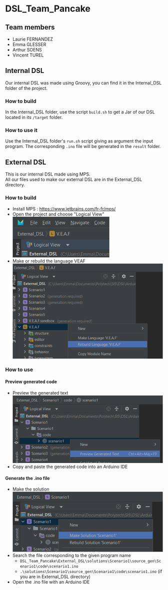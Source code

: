# DSL_Team_Pancake

## Team members
* Laurie FERNANDEZ
* Emma GLESSER
* Arthur SOENS
* Vincent TUREL

## Internal DSL

Our internal DSL was made using Groovy, you can find it in the Internal_DSL folder of the project.

### How to build

In the Internal_DSL folder, use the script `build.sh` to get a Jar of our DSL located in its `/target` folder.

### How to use it

Use the Internal_DSL folder's `run.sh` script giving as argument the input program. The corresponding `.ino` file will be generated in the `result` folder.


## External DSL

This is our internal DSL made using MPS.  
All our files used to make our external DSL are in the External_DSL directory.

### How to build
- Install MPS : https://www.jetbrains.com/fr-fr/mps/
- Open the project and choose "Logical View"
  ![img.png](External_DSL/img/img.png)
- Make or rebuild the language VEAF
  ![img_1.png](External_DSL/img/img_1.png)

### How to use
#### Preview generated code
- Preview the generated text
  ![img_2.png](External_DSL/img/img_2.png)
- Copy and paste the generated code into an Arduino IDE

#### Generate the .ino file
- Make the solution   
  ![img_3.png](External_DSL/img/img_3.png)
- Search the file corresponding to the given program name
    - `DSL_Team_Pancake\External_DSL\solutions\Scenario1\source_gen\Scenario1\code\scenario1.ino`
    - `.\solutions\Scenario1\source_gen\Scenario1\code\scenario1.ino` (if you are in External_DSL directory)
- Open the .ino file with an Arduino IDE 